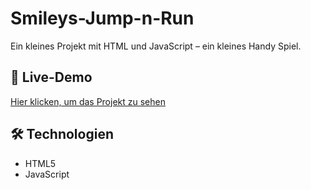 # Smileys-Jump-n-Run

Ein kleines Projekt mit HTML und JavaScript – ein kleines Handy Spiel.

## 🔗 Live-Demo  
[Hier klicken, um das Projekt zu sehen](https://derlangsamealex.github.io/Smilys-Jump%27n%27Run/Smileys%20Jump%27n%27Run.html)

## 🛠️ Technologien  
- HTML5  
- JavaScript
